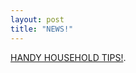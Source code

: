 ```yaml
---
layout: post
title: "NEWS!"
---
```



<a href="http://www.yellow5.com/pokey/">HANDY HOUSEHOLD TIPS!</a>.
